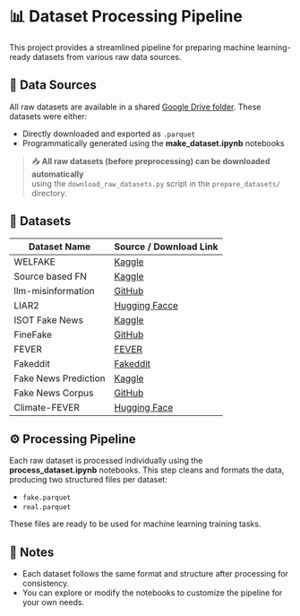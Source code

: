 # 📊 Dataset Processing Pipeline

This project provides a streamlined pipeline for preparing machine learning-ready datasets from various raw data sources.

## 📁 Data Sources

All raw datasets are available in a shared [Google Drive folder](https://drive.google.com/drive/folders/1d_2XZ3N9c1Nmncj1CSrnQAaUaoG_xkyv?usp=sharing). These datasets were either:

- Directly downloaded and exported as `.parquet`
- Programmatically generated using the **make_dataset.ipynb** notebooks

> 📥 **All raw datasets (before preprocessing) can be downloaded automatically**  
> using the `download_raw_datasets.py` script in the `prepare_datasets/` directory.


## 📃 Datasets

| Dataset Name       | Source / Download Link |
|--------------------|------------------------|
| WELFAKE    | [Kaggle](https://www.kaggle.com/datasets/saurabhshahane/fake-news-classification) |
| Source based FN    | [Kaggle](https://www.kaggle.com/datasets/yash0956/fakenews) |
| llm-misinformation | [GitHub](https://github.com/llm-misinformation/llm-misinformation) |
| LIAR2 | [Hugging Facce](https://huggingface.co/datasets/chengxuphd/liar2)|
| ISOT Fake News | [Kaggle](https://www.kaggle.com/datasets/csmalarkodi/isot-fake-news-dataset) |
| FineFake | [GitHub](https://github.com/Accuser907/FineFake?tab=readme-ov-file) |
| FEVER | [FEVER](https://fever.ai/dataset/fever.html) |
| Fakeddit | [Fakeddit](https://fakeddit.netlify.app) |
| Fake News Prediction | [Kaggle](https://www.kaggle.com/datasets/rajatkumar30/fake-news) |
| Fake News Corpus | [GitHub](https://github.com/several27/FakeNewsCorpus?tab=readme-ov-file) |
| Climate-FEVER | [Hugging Face](https://huggingface.co/datasets/tdiggelm/climate_fever)|


## ⚙️ Processing Pipeline

Each raw dataset is processed individually using the **process_dataset.ipynb** notebooks. This step cleans and formats the data, producing two structured files per dataset:

- `fake.parquet`
- `real.parquet`

These files are ready to be used for machine learning training tasks.

## 📌 Notes

- Each dataset follows the same format and structure after processing for consistency.
- You can explore or modify the notebooks to customize the pipeline for your own needs.
